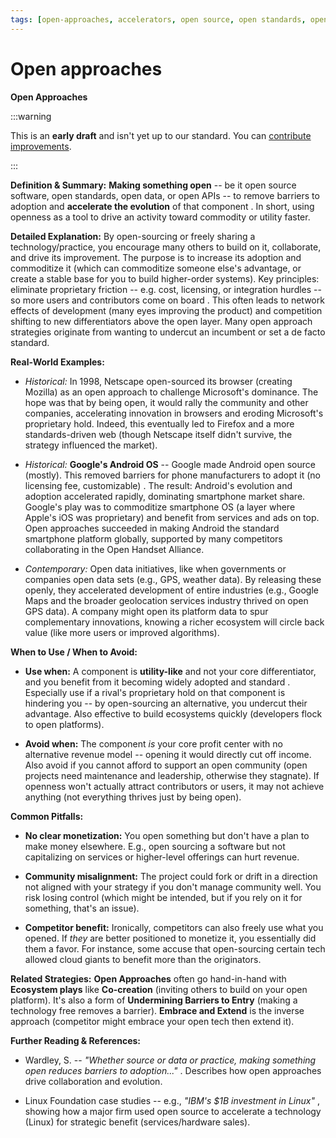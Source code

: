 ```yaml
---
tags: [open-approaches, accelerators, open source, open standards, open data, collaboration, community, commoditisation]
---
```



# Open approaches

**Open Approaches**

:::warning

This is an **early draft** and isn't yet up to our standard.
You can [contribute improvements](https://github.com/dave1010/wardley-leadership-strategies).

:::

**Definition & Summary:** **Making something open** -- be it open source software, open standards, open data, or open APIs -- to remove barriers to adoption and **accelerate the evolution** of that component . In short, using openness as a tool to drive an activity toward commodity or utility faster.

**Detailed Explanation:** By open-sourcing or freely sharing a technology/practice, you encourage many others to build on it, collaborate, and drive its improvement. The purpose is to increase its adoption and commoditize it (which can commoditize someone else's advantage, or create a stable base for you to build higher-order systems). Key principles: eliminate proprietary friction -- e.g. cost, licensing, or integration hurdles -- so more users and contributors come on board . This often leads to network effects of development (many eyes improving the product) and competition shifting to new differentiators above the open layer. Many open approach strategies originate from wanting to undercut an incumbent or set a de facto standard.

**Real-World Examples:**

-  *Historical:* In 1998, Netscape open-sourced its browser (creating Mozilla) as an open approach to challenge Microsoft's dominance. The hope was that by being open, it would rally the community and other companies, accelerating innovation in browsers and eroding Microsoft's proprietary hold. Indeed, this eventually led to Firefox and a more standards-driven web (though Netscape itself didn't survive, the strategy influenced the market).

-  *Historical:* **Google's Android OS** -- Google made Android open source (mostly). This removed barriers for phone manufacturers to adopt it (no licensing fee, customizable) . The result: Android's evolution and adoption accelerated rapidly, dominating smartphone market share. Google's play was to commoditize smartphone OS (a layer where Apple's iOS was proprietary) and benefit from services and ads on top. Open approaches succeeded in making Android the standard smartphone platform globally, supported by many competitors collaborating in the Open Handset Alliance.

-  *Contemporary:* Open data initiatives, like when governments or companies open data sets (e.g., GPS, weather data). By releasing these openly, they accelerated development of entire industries (e.g., Google Maps and the broader geolocation services industry thrived on open GPS data). A company might open its platform data to spur complementary innovations, knowing a richer ecosystem will circle back value (like more users or improved algorithms).

**When to Use / When to Avoid:**

-  **Use when:** A component is **utility-like** and not your core differentiator, and you benefit from it becoming widely adopted and standard . Especially use if a rival's proprietary hold on that component is hindering you -- by open-sourcing an alternative, you undercut their advantage. Also effective to build ecosystems quickly (developers flock to open platforms).

-  **Avoid when:** The component *is* your core profit center with no alternative revenue model -- opening it would directly cut off income. Also avoid if you cannot afford to support an open community (open projects need maintenance and leadership, otherwise they stagnate). If openness won't actually attract contributors or users, it may not achieve anything (not everything thrives just by being open).

**Common Pitfalls:**

-  **No clear monetization:** You open something but don't have a plan to make money elsewhere. E.g., open sourcing a software but not capitalizing on services or higher-level offerings can hurt revenue.

-  **Community misalignment:** The project could fork or drift in a direction not aligned with your strategy if you don't manage community well. You risk losing control (which might be intended, but if you rely on it for something, that's an issue).

-  **Competitor benefit:** Ironically, competitors can also freely use what you opened. If *they* are better positioned to monetize it, you essentially did them a favor. For instance, some accuse that open-sourcing certain tech allowed cloud giants to benefit more than the originators.

**Related Strategies:** **Open Approaches** often go hand-in-hand with **Ecosystem plays** like **Co-creation** (inviting others to build on your open platform). It's also a form of **Undermining Barriers to Entry** (making a technology free removes a barrier). **Embrace and Extend** is the inverse approach (competitor might embrace your open tech then extend it).

**Further Reading & References:**

-  Wardley, S. -- *"Whether source or data or practice, making something open reduces barriers to adoption..."* . Describes how open approaches drive collaboration and evolution.

-  Linux Foundation case studies -- e.g., *"IBM's $1B investment in Linux"* , showing how a major firm used open source to accelerate a technology (Linux) for strategic benefit (services/hardware sales).